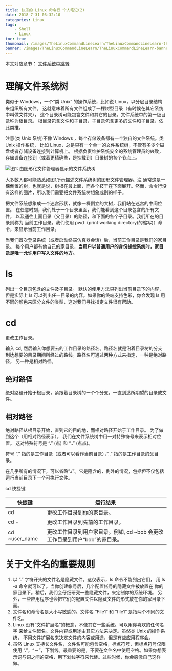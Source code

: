 ```yaml
---
title: 快乐的 Linux 命令行 个人笔记(2)
date: 2018-7-31 03:32:10
categories: Linux
tags: 
    - Shell
    - Linux
toc: true
thumbnail: /images/TheLinuxCommandLineLearn/TheLinuxCommandLineLearn-thumbnail.png
banner: /images/TheLinuxCommandLineLearn/TheLinuxCommandLineLearn-banner.png
---
```


本文对应章节：
[文件系统中跳转](http://billie66.github.io/TLCL/book/chap03.html)

# 理解文件系统树

类似于 Windows，一个“类 Unix” 的操作系统，比如说 Linux，以分层目录结构来组织所有文件。 这就意味着所有文件组成了一棵树型目录（有时候在其它系统中叫做文件夹）， 这个目录树可能包含文件和其它的目录。文件系统中的第一级目录称为根目录。 根目录包含文件和子目录，子目录包含更多的文件和子目录，依此类推。

注意(类 Unix 系统)不像 Windows ，每个存储设备都有一个独自的文件系统。类 Unix 操作系统， 比如 Linux，总是只有一个单一的文件系统树，不管有多少个磁盘或者存储设备连接到计算机上。 根据负责维护系统安全的系统管理员的兴致，存储设备连接到（或着更精确些，是挂载到）目录树的各个节点上。

![图1: 由图形化文件管理器显示的文件系统树](\images\TheLinuxCommandLineLearn\Notes-3-1.png)

大多数人都可能熟悉如图1所示描述文件系统树的图形文件管理器。注 通常这是一棵倒置的树，也就是说，树根在最上面，而各个枝干在下面展开。然而，命令行没有这样的图片，所以我们需要把文件系统树想象成别的样子。

把文件系统想象成一个迷宫形状，就像一棵倒立的大树，我们站在迷宫的中间位置。 在任意时刻，我们处于一个目录里面，我们能看到这个目录包含的所有文件， 以及通往上面目录（父目录）的路径，和下面的各个子目录。我们所在的目录则称为 当前工作目录。我们使用 pwd（print working directory(的缩写)）命令，来显示当前工作目录。

当我们首次登录系统（或者启动终端仿真器会话）后，当前工作目录是我们的家目录。 每个用户都有他自己的家目录，__当用户以普通用户的身份操控系统时，家目录是唯一允许用户写入文件的地方。__

# ls

列出一个目录包含的文件及子目录。
默认的使用方法只列出当前目录下的内容，但是实际上 ls 可以列出任一目录的内容。如果你的终端支持色彩，你会发现 ls 用不同的颜色来区分文件的类型，这对我们寻找指定文件很有帮助。

# cd

更改工作目录。

输入 cd, 然后输入你想要去的工作目录的路径名。路径名就是沿着目录树的分支 到达想要的目录期间所经过的路线。路径名可通过两种方式来指定，一种是绝对路径， 另一种是相对路径。

## 绝对路径

绝对路径开始于根目录，紧跟着目录树的一个个分支，一直到达所期望的目录或文件。

## 相对路径

绝对路径从根目录开始，直到它的目的地，而相对路径开始于工作目录。 为了做到这个（用相对路径表示）， 我们在文件系统树中用一对特殊符号来表示相对位置。 这对特殊符号是 “.” (点) 和 “..” (点点)。

符号 “.” 指的是工作目录（或者可以看作当前目录），”..” 指的是工作目录的父目录。

在几乎所有的情况下，可以省略”./”。它是隐含的，例外的情况，包括但不仅包括运行当前目录下一个可执行文件。

cd 快捷键

| 快捷键 | 运行结果 |
| --- | --- |
| cd | 更改工作目录到你的家目录。 |
| cd - | 更改工作目录到先前的工作目录。 |
| cd ~user_name | 更改工作目录到用户家目录。例如, cd ~bob 会更改工作目录到用户“bob”的家目录。 |

# 关于文件名的重要规则

1. 以 “.” 字符开头的文件名是隐藏文件。这仅表示，ls 命令不能列出它们， 用 ls -a 命令就可以了。当你创建帐号后，几个配置帐号的隐藏文件被放置在 你的家目录下。稍后，我们会仔细研究一些隐藏文件，来定制你的系统环境。 另外，一些应用程序也会把它们的配置文件以隐藏文件的形式放在你的家目录下面。
2. 文件名和命令名是大小写敏感的。文件名 “File1” 和 “file1” 是指两个不同的文件名。
3. Linux 没有“文件扩展名”的概念，不像其它一些系统。可以用你喜欢的任何名字 来给文件起名。文件内容或用途由其它方法来决定。虽然类 Unix 的操作系统， 不用文件扩展名来决定文件的内容或用途，但是有些应用程序会。
4. 虽然 Linux 支持长文件名，文件名可能包含空格，标点符号，但标点符号仅限 使用 “.”，“－”，下划线。最重要的是，不要在文件名中使用空格。如果你想表示词与词之间的空格，用下划线字符来代替。过些时候，你会感激自己这样做。
